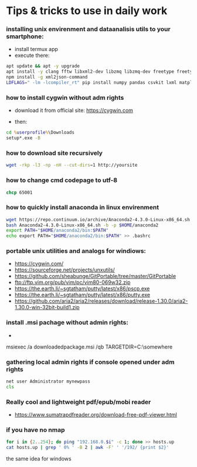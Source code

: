# Tips & tricks to use in daily work

### installing unix envirenment and dataanalisis utils to your smartphone:

- install termux app
- execute there:
```bash
apt update && apt -y upgrade
apt install -y clang fftw libxml2-dev libzmq libzmq-dev freetype freetype-dev libxslt-dev libpng libpng-dev openssh python python-dev aria2 nodejs git gawk jq tmux fish man perl python2 rsync pkg-config
npm install -g xml2json-command
LDFLAGS=" -lm -lcompiler_rt" pip install numpy pandas csvkit lxml matplotlib jupyter
```

### how to install cygwin without adm rights

- download it from official site: https://cygwin.com

- then:

```cmd
cd %userprofile%\Downloads
setup*.exe -B
```
### how to download site recursively

```bash
wget -rkp -l3 -np -nH --cut-dirs=1 http://yoursite
```

### how to change cmd codepage to utf-8

```cmd
chcp 65001
```

### how to quickly install anaconda in linux envirenment

```bash
wget https://repo.continuum.io/archive/Anaconda2-4.3.0-Linux-x86_64.sh
bash Anaconda2-4.3.0-Linux-x86_64.sh -b -p $HOME/anaconda2
export PATH="$HOME/anaconda2/bin:$PATH"
echo export PATH="$HOME/anaconda2/bin:$PATH" >> .bashrc
```


### portable unix utilities and analogs for windiows:

- https://cygwin.com/
- https://sourceforge.net/projects/unxutils/
- https://github.com/sheabunge/GitPortable/tree/master/GitPortable
- ftp://ftp.vim.org/pub/vim/pc/vim80-069w32.zip
- https://the.earth.li/~sgtatham/putty/latest/x86/pscp.exe
- https://the.earth.li/~sgtatham/putty/latest/x86/putty.exe
- https://github.com/aria2/aria2/releases/download/release-1.30.0/aria2-1.30.0-win-32bit-build1.zip

### install .msi pachage without admin rights:

- 
msiexec /a downloadedpackage.msi /qb TARGETDIR=C:\somewhere

### gathering local admin rights if console opened under adm rights

```cmd
net user Administrator mynewpass
cls
```

### Really cool and lightweight pdf/epub/mobi reader

- https://www.sumatrapdfreader.org/download-free-pdf-viewer.html

### if you have no nmap

```bash
for i in {2..254}; do ping "192.168.0.$i" -c 1; done >> hosts.up
cat hosts.up | grep ' 0% ' -B 2 | awk -F' ' '/192/ {print $2}'
```

the same idea for windows

